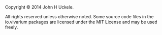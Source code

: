 Copyright © 2014 John H Uckele.

All rights reserved unless otherwise noted. Some source code files in the io.vivarium packages are licensed under the MIT License and may be used freely.